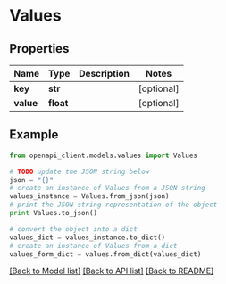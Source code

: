 # Values


## Properties

Name | Type | Description | Notes
------------ | ------------- | ------------- | -------------
**key** | **str** |  | [optional] 
**value** | **float** |  | [optional] 

## Example

```python
from openapi_client.models.values import Values

# TODO update the JSON string below
json = "{}"
# create an instance of Values from a JSON string
values_instance = Values.from_json(json)
# print the JSON string representation of the object
print Values.to_json()

# convert the object into a dict
values_dict = values_instance.to_dict()
# create an instance of Values from a dict
values_form_dict = values.from_dict(values_dict)
```
[[Back to Model list]](../README.md#documentation-for-models) [[Back to API list]](../README.md#documentation-for-api-endpoints) [[Back to README]](../README.md)


